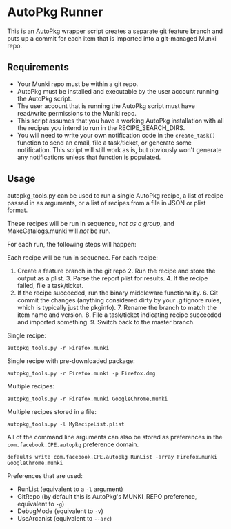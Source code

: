 AutoPkg Runner
=====

This is an [AutoPkg](https://github.com/autopkg/autopkg/) wrapper script creates a separate git feature branch and puts up a commit for each item that is imported into a git-managed Munki repo.


Requirements
---
* Your Munki repo must be within a git repo. 
* AutoPkg must be installed and executable by the user account running the AutoPkg script.
* The user account that is running the AutoPkg script must have read/write permissions to the Munki repo.
* This script assumes that you have a working AutoPkg installation with all the recipes you intend to run in the RECIPE_SEARCH_DIRS.  
* You will need to write your own notification code in the `create_task()` function to send an email, file a task/ticket, or generate some notification. This script will still work as is, but obviously won't generate any notifications unless that function is populated.


Usage
---
autopkg_tools.py can be used to run a single AutoPkg recipe, a list of recipe passed in as arguments, or a list of recipes from a file in JSON or plist format.

These recipes will be run in sequence, *not as a group*, and MakeCatalogs.munki will *not* be run.

For each run, the following steps will happen:  

Each recipe will be run in sequence. For each recipe:
  1. Create a feature branch in the git repo
	2. Run the recipe and store the output as a plist.
	3. Parse the report plist for results.
	4. If the recipe failed, file a task/ticket.
  5. If the recipe succeeded, run the binary middleware functionality.
	6. Git commit the changes (anything considered dirty by your .gitignore rules, which is typically just the pkginfo).
	7. Rename the branch to match the item name and version.
	8. File a task/ticket indicating recipe succeeded and imported something.
	9. Switch back to the master branch.

Single recipe:

    autopkg_tools.py -r Firefox.munki

Single recipe with pre-downloaded package:

    autopkg_tools.py -r Firefox.munki -p Firefox.dmg

Multiple recipes:

    autopkg_tools.py -r Firefox.munki GoogleChrome.munki

Multiple recipes stored in a file:

    autopkg_tools.py -l MyRecipeList.plist

All of the command line arguments can also be stored as preferences in the `com.facebook.CPE.autopkg` preference domain.

    defaults write com.facebook.CPE.autopkg RunList -array Firefox.munki GoogleChrome.munki

Preferences that are used:

* RunList (equivalent to a `-l` argument)
* GitRepo (by default this is AutoPkg's MUNKI_REPO preference, equivalent to `-g`)
* DebugMode (equivalent to `-v`)
* UseArcanist (equivalent to `--arc`)
